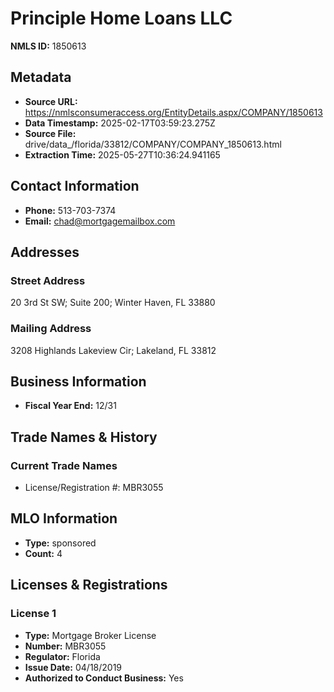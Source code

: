 # Principle Home Loans LLC

**NMLS ID:** 1850613

## Metadata
- **Source URL:** https://nmlsconsumeraccess.org/EntityDetails.aspx/COMPANY/1850613
- **Data Timestamp:** 2025-02-17T03:59:23.275Z
- **Source File:** drive/data_/florida/33812/COMPANY/COMPANY_1850613.html
- **Extraction Time:** 2025-05-27T10:36:24.941165

## Contact Information
- **Phone:** 513-703-7374
- **Email:** chad@mortgagemailbox.com

## Addresses
### Street Address
20 3rd St SW; Suite 200; Winter Haven, FL 33880

### Mailing Address
3208 Highlands Lakeview Cir; Lakeland, FL 33812

## Business Information
- **Fiscal Year End:** 12/31

## Trade Names & History
### Current Trade Names
- License/Registration #: MBR3055

## MLO Information
- **Type:** sponsored
- **Count:** 4

## Licenses & Registrations

### License 1
- **Type:** Mortgage Broker License
- **Number:** MBR3055
- **Regulator:** Florida
- **Issue Date:** 04/18/2019
- **Authorized to Conduct Business:** Yes
